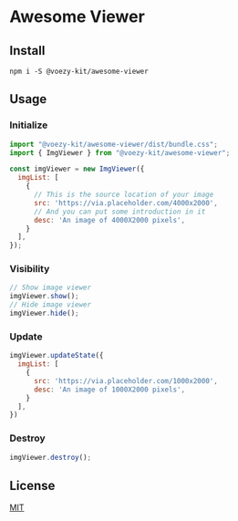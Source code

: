 # Awesome Viewer
## Install
```
npm i -S @voezy-kit/awesome-viewer
```

## Usage
### Initialize
```javascript
import "@voezy-kit/awesome-viewer/dist/bundle.css";
import { ImgViewer } from "@voezy-kit/awesome-viewer";

const imgViewer = new ImgViewer({
  imgList: [
    {
      // This is the source location of your image
      src: 'https://via.placeholder.com/4000x2000',
      // And you can put some introduction in it
      desc: 'An image of 4000X2000 pixels',
    }
  ],
});
```
### Visibility
```javascript
// Show image viewer
imgViewer.show();
// Hide image viewer
imgViewer.hide();
```

### Update
```javascript
imgViewer.updateState({
  imgList: [
    {
      src: 'https://via.placeholder.com/1000x2000',
      desc: 'An image of 1000X2000 pixels',
    }
  ],
})
```

### Destroy
```javascript
imgViewer.destroy();
```

## License
[MIT](http://opensource.org/licenses/MIT)
